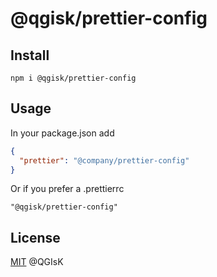 # @qgisk/prettier-config

## Install

```npm
npm i @qgisk/prettier-config
```

## Usage

In your package.json add

```json
{
  "prettier": "@company/prettier-config"
}
```

Or if you prefer a .prettierrc

```
"@qgisk/prettier-config"
```


## License
[MIT](https://github.com/QGIsK/prettier-config/blob/main/LICENSE) @QGIsK